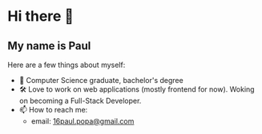 # Hi there 👋
## My name is Paul

Here are a few things about myself:

- :school: Computer Science graduate, bachelor's degree
- 🛠️ Love to work on web applications (mostly frontend for now). Woking on becoming a Full-Stack Developer.
- 📫 How to reach me:
  - email: 16paul.popa@gmail.com

